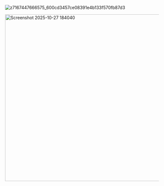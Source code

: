 
![z7167447666575_600cd3457ce08391e4b133f570fb87d3](https://github.com/user-attachments/assets/25fe9216-8071-4c30-8907-9fa7147e8818)


<img width="939" height="545" alt="Screenshot 2025-10-27 184040" src="https://github.com/user-attachments/assets/570efecd-6d76-48f9-b06a-8a0174e7a354" />
